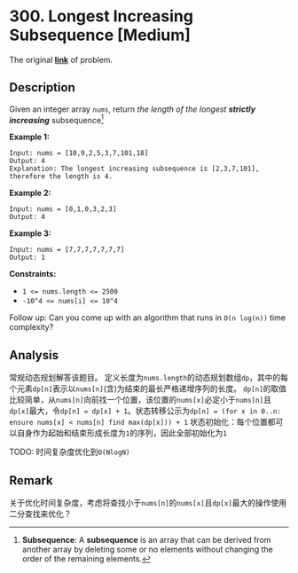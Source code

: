 # 300. Longest Increasing Subsequence [Medium]

The original [**link**](https://leetcode.com/problems/longest-increasing-subsequence/) of problem.

## Description

Given an integer array `nums`, return *the length of the longest **strictly increasing*** 
subsequence[^1]

**Example 1:**

```
Input: nums = [10,9,2,5,3,7,101,18]
Output: 4
Explanation: The longest increasing subsequence is [2,3,7,101], therefore the length is 4.
```

**Example 2:**

```
Input: nums = [0,1,0,3,2,3]
Output: 4
```

**Example 3:**

```
Input: nums = [7,7,7,7,7,7,7]
Output: 1
```

**Constraints:**

+ `1 <= nums.length <= 2500`
+ `-10^4 <= nums[i] <= 10^4`

Follow up: Can you come up with an algorithm that runs in `O(n log(n))` time complexity?

## Analysis

常规动态规划解答该题目。
定义长度为`nums.length`的动态规划数组`dp`，其中的每个元素`dp[n]`表示以`nums[n]`(含)为结束的最长严格递增序列的长度。
`dp[n]`的取值比较简单，从`nums[n]`向前找一个位置，该位置的`nums[x]`必定小于`nums[n]`且`dp[x]`最大，令`dp[n] = dp[x] + 1`。状态转移公示为`dp[n] = (for x in 0..n: ensure nums[x] < nums[n] find max(dp[x])) + 1`
状态初始化：每个位置都可以自身作为起始和结束形成长度为`1`的序列，因此全部初始化为`1`

TODO: 时间复杂度优化到`O(NlogN)`

## Remark

关于优化时间复杂度，考虑将查找小于`nums[n]`的`nums[x]`且`dp[x]`最大的操作使用二分查找来优化？


[^1]: **Subsequence**: A **subsequence** is an array that can be derived from another array by deleting some or no elements without changing the order of the remaining elements.